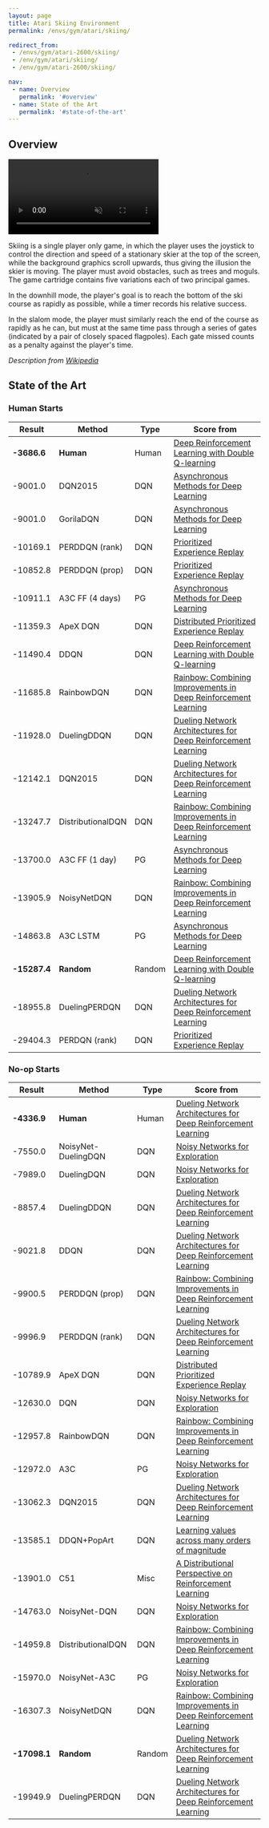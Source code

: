 ```yaml
---
layout: page
title: Atari Skiing Environment
permalink: /envs/gym/atari/skiing/

redirect_from:
 - /envs/gym/atari-2600/skiing/
 - /env/gym/atari/skiing/
 - /env/gym/atari-2600/skiing/

nav:
 - name: Overview
   permalink: '#overview'
 - name: State of the Art
   permalink: '#state-of-the-art'
---
```



## Overview

<video autoplay muted loop controls>
  <source src="{{ 'assets/_pages/envs/gym/atari/skiing.mp4' | absolute_url }}" type="video/mp4">
</video>

Skiing is a single player only game, in which the player uses the joystick to control the direction and speed of a stationary skier at the top of the screen, while the background graphics scroll upwards, thus giving the illusion the skier is moving. The player must avoid obstacles, such as trees and moguls. The game cartridge contains five variations each of two principal games.

In the downhill mode, the player's goal is to reach the bottom of the ski course as rapidly as possible, while a timer records his relative success.

In the slalom mode, the player must similarly reach the end of the course as rapidly as he can, but must at the same time pass through a series of gates (indicated by a pair of closely spaced flagpoles). Each gate missed counts as a penalty against the player's time.

*Description from [Wikipedia](https://en.wikipedia.org/wiki/Skiing_%28Atari_2600%29)*


## State of the Art

### Human Starts

| Result | Method | Type | Score from |
|--------|--------|------|------------|
| **-3686.6** | **Human** | Human | [Deep Reinforcement Learning with Double Q-learning](https://arxiv.org/abs/1509.06461) |
| -9001.0 | DQN2015 | DQN | [Asynchronous Methods for Deep Learning](https://arxiv.org/abs/1602.01783) |
| -9001.0 | GorilaDQN | DQN | [Asynchronous Methods for Deep Learning](https://arxiv.org/abs/1602.01783) |
| -10169.1 | PERDDQN (rank) | DQN | [Prioritized Experience Replay](https://arxiv.org/abs/1511.05952) |
| -10852.8 | PERDDQN (prop) | DQN | [Prioritized Experience Replay](https://arxiv.org/abs/1511.05952) |
| -10911.1 | A3C FF (4 days) | PG | [Asynchronous Methods for Deep Learning](https://arxiv.org/abs/1602.01783) |
| -11359.3 | ApeX DQN | DQN | [Distributed Prioritized Experience Replay](https://arxiv.org/abs/1803.00933) |
| -11490.4 | DDQN | DQN | [Deep Reinforcement Learning with Double Q-learning](https://arxiv.org/abs/1509.06461) |
| -11685.8 | RainbowDQN | DQN | [Rainbow: Combining Improvements in Deep Reinforcement Learning](https://arxiv.org/abs/1710.02298) |
| -11928.0 | DuelingDDQN | DQN | [Dueling Network Architectures for Deep Reinforcement Learning](https://arxiv.org/abs/1511.06581) |
| -12142.1 | DQN2015 | DQN | [Dueling Network Architectures for Deep Reinforcement Learning](https://arxiv.org/abs/1511.06581) |
| -13247.7 | DistributionalDQN | DQN | [Rainbow: Combining Improvements in Deep Reinforcement Learning](https://arxiv.org/abs/1710.02298) |
| -13700.0 | A3C FF (1 day) | PG | [Asynchronous Methods for Deep Learning](https://arxiv.org/abs/1602.01783) |
| -13905.9 | NoisyNetDQN | DQN | [Rainbow: Combining Improvements in Deep Reinforcement Learning](https://arxiv.org/abs/1710.02298) |
| -14863.8 | A3C LSTM | PG | [Asynchronous Methods for Deep Learning](https://arxiv.org/abs/1602.01783) |
| **-15287.4** | **Random** | Random | [Deep Reinforcement Learning with Double Q-learning](https://arxiv.org/abs/1509.06461) |
| -18955.8 | DuelingPERDQN | DQN | [Dueling Network Architectures for Deep Reinforcement Learning](https://arxiv.org/abs/1511.06581) |
| -29404.3 | PERDQN (rank) | DQN | [Prioritized Experience Replay](https://arxiv.org/abs/1511.05952) |

### No-op Starts

| Result | Method | Type | Score from |
|--------|--------|------|------------|
| **-4336.9** | **Human** | Human | [Dueling Network Architectures for Deep Reinforcement Learning](https://arxiv.org/abs/1511.06581) |
| -7550.0 | NoisyNet-DuelingDQN | DQN | [Noisy Networks for Exploration](https://arxiv.org/abs/1706.10295) |
| -7989.0 | DuelingDQN | DQN | [Noisy Networks for Exploration](https://arxiv.org/abs/1706.10295) |
| -8857.4 | DuelingDDQN | DQN | [Dueling Network Architectures for Deep Reinforcement Learning](https://arxiv.org/abs/1511.06581) |
| -9021.8 | DDQN | DQN | [Dueling Network Architectures for Deep Reinforcement Learning](https://arxiv.org/abs/1511.06581) |
| -9900.5 | PERDDQN (prop) | DQN | [Rainbow: Combining Improvements in Deep Reinforcement Learning](https://arxiv.org/abs/1710.02298) |
| -9996.9 | PERDDQN (rank) | DQN | [Dueling Network Architectures for Deep Reinforcement Learning](https://arxiv.org/abs/1511.06581) |
| -10789.9 | ApeX DQN | DQN | [Distributed Prioritized Experience Replay](https://arxiv.org/abs/1803.00933) |
| -12630.0 | DQN | DQN | [Noisy Networks for Exploration](https://arxiv.org/abs/1706.10295) |
| -12957.8 | RainbowDQN | DQN | [Rainbow: Combining Improvements in Deep Reinforcement Learning](https://arxiv.org/abs/1710.02298) |
| -12972.0 | A3C | PG | [Noisy Networks for Exploration](https://arxiv.org/abs/1706.10295) |
| -13062.3 | DQN2015 | DQN | [Dueling Network Architectures for Deep Reinforcement Learning](https://arxiv.org/abs/1511.06581) |
| -13585.1 | DDQN+PopArt | DQN | [Learning values across many orders of magnitude](https://arxiv.org/abs/1602.07714) |
| -13901.0 | C51 | Misc | [A Distributional Perspective on Reinforcement Learning](https://arxiv.org/abs/1707.06887) |
| -14763.0 | NoisyNet-DQN | DQN | [Noisy Networks for Exploration](https://arxiv.org/abs/1706.10295) |
| -14959.8 | DistributionalDQN | DQN | [Rainbow: Combining Improvements in Deep Reinforcement Learning](https://arxiv.org/abs/1710.02298) |
| -15970.0 | NoisyNet-A3C | PG | [Noisy Networks for Exploration](https://arxiv.org/abs/1706.10295) |
| -16307.3 | NoisyNetDQN | DQN | [Rainbow: Combining Improvements in Deep Reinforcement Learning](https://arxiv.org/abs/1710.02298) |
| **-17098.1** | **Random** | Random | [Dueling Network Architectures for Deep Reinforcement Learning](https://arxiv.org/abs/1511.06581) |
| -19949.9 | DuelingPERDQN | DQN | [Dueling Network Architectures for Deep Reinforcement Learning](https://arxiv.org/abs/1511.06581) |

